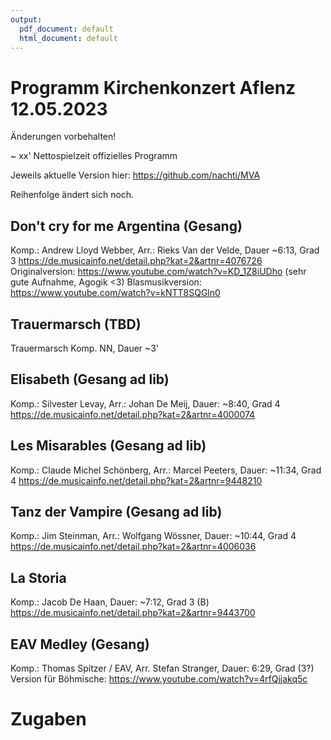 ```yaml
---
output:
  pdf_document: default
  html_document: default
---
```

# Programm Kirchenkonzert Aflenz 12.05.2023

Änderungen vorbehalten!

~ xx' Nettospielzeit offizielles Programm

Jeweils aktuelle Version hier:
https://github.com/nachti/MVA

Reihenfolge ändert sich noch.

## Don't cry for me Argentina (Gesang)
Komp.: Andrew Lloyd Webber, Arr.: Rieks Van der Velde, Dauer ~6:13, Grad 3
https://de.musicainfo.net/detail.php?kat=2&artnr=4076726
Originalversion: https://www.youtube.com/watch?v=KD_1Z8iUDho (sehr gute Aufnahme, Agogik <3)
Blasmusikversion: https://www.youtube.com/watch?v=kNTT8SQGln0


## Trauermarsch (TBD)

Trauermarsch
Komp. NN, Dauer  ~3'


## Elisabeth (Gesang ad lib)
Komp.: Silvester Levay, Arr.: Johan De Meij, Dauer: ~8:40, Grad 4
https://de.musicainfo.net/detail.php?kat=2&artnr=4000074


## Les Misarables (Gesang ad lib)
Komp.: Claude Michel Schönberg, Arr.: Marcel Peeters, Dauer: ~11:34, Grad 4
https://de.musicainfo.net/detail.php?kat=2&artnr=9448210


## Tanz der Vampire (Gesang ad lib)
Komp.: Jim Steinman, Arr.: Wolfgang Wössner, Dauer: ~10:44, Grad 4
https://de.musicainfo.net/detail.php?kat=2&artnr=4006036


## La Storia
Komp.: Jacob De Haan, Dauer: ~7:12, Grad 3 (B)
https://de.musicainfo.net/detail.php?kat=2&artnr=9443700


## EAV Medley (Gesang)
Komp.: Thomas Spitzer / EAV, Arr. Stefan Stranger, Dauer: 6:29, Grad (3?)
Version für Böhmische: https://www.youtube.com/watch?v=4rfQjjakq5c


# Zugaben
